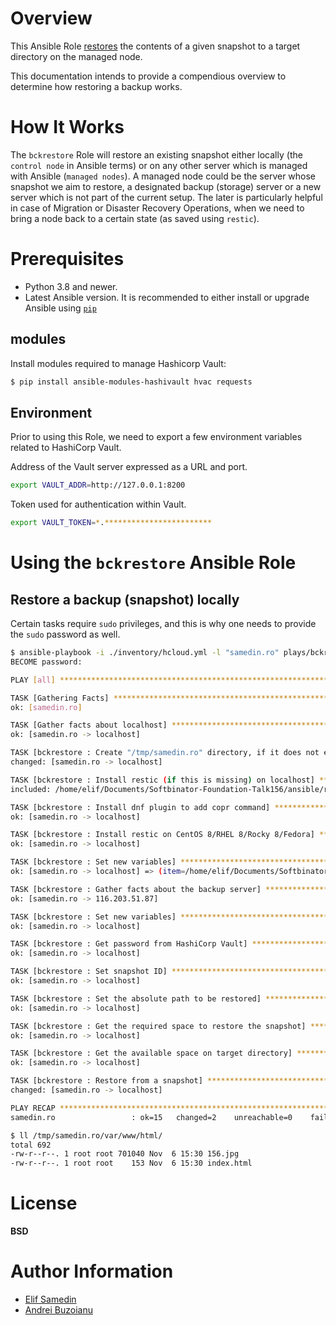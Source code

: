 # Overview

This Ansible Role [restores](https://restic.readthedocs.io/en/latest/050_restore.html#restoring-from-a-snapshot) the contents of a given snapshot to a target directory on the managed node.

This documentation intends to provide a compendious overview to determine how restoring a backup works.

# How It Works

The `bckrestore` Role will restore an existing snapshot either locally (the `control node` in Ansible terms) or on any other server which is managed with Ansible (`managed nodes`).
A managed node could be the server whose snapshot we aim to restore, a designated backup (storage) server or a new server which is not part of the current setup. The later is particularly helpful in case of Migration or Disaster Recovery Operations, when we need to bring a node back to a certain state (as saved using `restic`).

# Prerequisites

- Python 3.8 and newer.
- Latest Ansible version. It is recommended to either install or upgrade Ansible using [`pip`](https://docs.ansible.com/ansible/latest/installation_guide/intro_installation.html#installing-and-upgrading-ansible-with-pip)

## modules

Install modules required to manage Hashicorp Vault:
```bash
$ pip install ansible-modules-hashivault hvac requests
```

## Environment

Prior to using this Role, we need to export a few environment variables related to HashiCorp Vault.

Address of the Vault server expressed as a URL and port.
```bash
export VAULT_ADDR=http://127.0.0.1:8200
```

Token used for authentication within Vault.
```bash
export VAULT_TOKEN=*.************************
```

# Using the `bckrestore` Ansible Role

## Restore a backup (snapshot) locally

Certain tasks require `sudo` privileges, and this is why one needs to provide the `sudo` password as well.

```bash
$ ansible-playbook -i ./inventory/hcloud.yml -l "samedin.ro" plays/bckrestore.yml -K
BECOME password:

PLAY [all] ***********************************************************************************************************************************************************************************************************************************

TASK [Gathering Facts] ***********************************************************************************************************************************************************************************************************************
ok: [samedin.ro]

TASK [Gather facts about localhost] **********************************************************************************************************************************************************************************************************
ok: [samedin.ro -> localhost]

TASK [bckrestore : Create "/tmp/samedin.ro" directory, if it does not exist] *****************************************************************************************************************************************************************
changed: [samedin.ro -> localhost]

TASK [bckrestore : Install restic (if this is missing) on localhost] *************************************************************************************************************************************************************************
included: /home/elif/Documents/Softbinator-Foundation-Talk156/ansible/roles/bckrestore/tasks/install_to_localhost.yml for samedin.ro

TASK [bckrestore : Install dnf plugin to add copr command] ***********************************************************************************************************************************************************************************
ok: [samedin.ro -> localhost]

TASK [bckrestore : Install restic on CentOS 8/RHEL 8/Rocky 8/Fedora] *************************************************************************************************************************************************************************
ok: [samedin.ro -> localhost]

TASK [bckrestore : Set new variables] ********************************************************************************************************************************************************************************************************
ok: [samedin.ro -> localhost] => (item=/home/elif/Documents/Softbinator-Foundation-Talk156/ansible/roles/bckrestore/files/../files/id_ecdsa)

TASK [bckrestore : Gather facts about the backup server] *************************************************************************************************************************************************************************************
ok: [samedin.ro -> 116.203.51.87]

TASK [bckrestore : Set new variables] ********************************************************************************************************************************************************************************************************
ok: [samedin.ro -> localhost]

TASK [bckrestore : Get password from HashiCorp Vault] ****************************************************************************************************************************************************************************************
ok: [samedin.ro -> localhost]

TASK [bckrestore : Set snapshot ID] **********************************************************************************************************************************************************************************************************
ok: [samedin.ro -> localhost]

TASK [bckrestore : Set the absolute path to be restored] *************************************************************************************************************************************************************************************
ok: [samedin.ro -> localhost]

TASK [bckrestore : Get the required space to restore the snapshot] ***************************************************************************************************************************************************************************
ok: [samedin.ro -> localhost]

TASK [bckrestore : Get the available space on target directory] ******************************************************************************************************************************************************************************
ok: [samedin.ro -> localhost]

TASK [bckrestore : Restore from a snapshot] **************************************************************************************************************************************************************************************************
changed: [samedin.ro -> localhost]

PLAY RECAP ***********************************************************************************************************************************************************************************************************************************
samedin.ro                 : ok=15   changed=2    unreachable=0    failed=0    skipped=19   rescued=0    ignored=0   
```

```bash
$ ll /tmp/samedin.ro/var/www/html/
total 692
-rw-r--r--. 1 root root 701040 Nov  6 15:30 156.jpg
-rw-r--r--. 1 root root    153 Nov  6 15:30 index.html
```

# License

**BSD**

# Author Information

- [Elif Samedin](elif.samedin@eaudeweb.ro)
- [Andrei Buzoianu](andrei@buzoianu.info)
